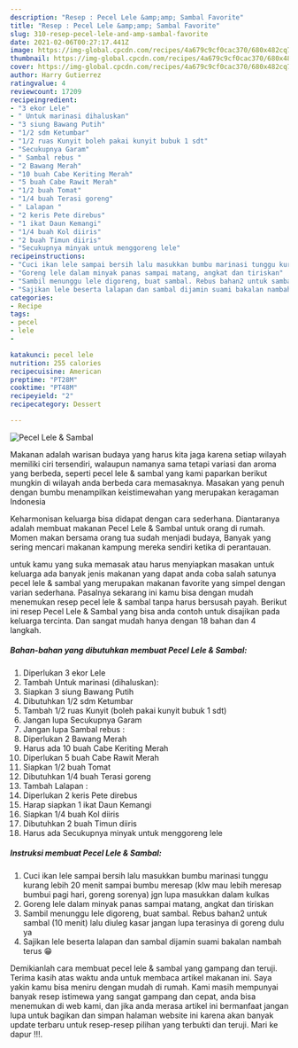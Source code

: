 ```yaml
---
description: "Resep : Pecel Lele &amp;amp; Sambal Favorite"
title: "Resep : Pecel Lele &amp;amp; Sambal Favorite"
slug: 310-resep-pecel-lele-and-amp-sambal-favorite
date: 2021-02-06T00:27:17.441Z
image: https://img-global.cpcdn.com/recipes/4a679c9cf0cac370/680x482cq70/pecel-lele-sambal-foto-resep-utama.jpg
thumbnail: https://img-global.cpcdn.com/recipes/4a679c9cf0cac370/680x482cq70/pecel-lele-sambal-foto-resep-utama.jpg
cover: https://img-global.cpcdn.com/recipes/4a679c9cf0cac370/680x482cq70/pecel-lele-sambal-foto-resep-utama.jpg
author: Harry Gutierrez
ratingvalue: 4
reviewcount: 17209
recipeingredient:
- "3 ekor Lele"
- " Untuk marinasi dihaluskan"
- "3 siung Bawang Putih"
- "1/2 sdm Ketumbar"
- "1/2 ruas Kunyit boleh pakai kunyit bubuk 1 sdt"
- "Secukupnya Garam"
- " Sambal rebus "
- "2 Bawang Merah"
- "10 buah Cabe Keriting Merah"
- "5 buah Cabe Rawit Merah"
- "1/2 buah Tomat"
- "1/4 buah Terasi goreng"
- " Lalapan "
- "2 keris Pete direbus"
- "1 ikat Daun Kemangi"
- "1/4 buah Kol diiris"
- "2 buah Timun diiris"
- "Secukupnya minyak untuk menggoreng lele"
recipeinstructions:
- "Cuci ikan lele sampai bersih lalu masukkan bumbu marinasi tunggu kurang lebih 20 menit sampai bumbu meresap (klw mau lebih meresap bumbui pagi hari, goreng sorenya) jgn lupa masukkan dalam kulkas"
- "Goreng lele dalam minyak panas sampai matang, angkat dan tiriskan"
- "Sambil menunggu lele digoreng, buat sambal. Rebus bahan2 untuk sambal (10 menit) lalu diuleg kasar jangan lupa terasinya di goreng dulu ya"
- "Sajikan lele beserta lalapan dan sambal dijamin suami bakalan nambah terus 😁"
categories:
- Recipe
tags:
- pecel
- lele
- 

katakunci: pecel lele  
nutrition: 255 calories
recipecuisine: American
preptime: "PT28M"
cooktime: "PT48M"
recipeyield: "2"
recipecategory: Dessert

---
```



![Pecel Lele &amp; Sambal](https://img-global.cpcdn.com/recipes/4a679c9cf0cac370/680x482cq70/pecel-lele-sambal-foto-resep-utama.jpg)

Makanan adalah warisan budaya yang harus kita jaga karena setiap wilayah memiliki ciri tersendiri, walaupun namanya sama tetapi variasi dan aroma yang berbeda, seperti pecel lele &amp; sambal yang kami paparkan berikut mungkin di wilayah anda berbeda cara memasaknya. Masakan yang penuh dengan bumbu menampilkan keistimewahan yang merupakan keragaman Indonesia



Keharmonisan keluarga bisa didapat dengan cara sederhana. Diantaranya adalah membuat makanan Pecel Lele &amp; Sambal untuk orang di rumah. Momen makan bersama orang tua sudah menjadi budaya, Banyak yang sering mencari makanan kampung mereka sendiri ketika di perantauan.

untuk kamu yang suka memasak atau harus menyiapkan masakan untuk keluarga ada banyak jenis makanan yang dapat anda coba salah satunya pecel lele &amp; sambal yang merupakan makanan favorite yang simpel dengan varian sederhana. Pasalnya sekarang ini kamu bisa dengan mudah menemukan resep pecel lele &amp; sambal tanpa harus bersusah payah.
Berikut ini resep Pecel Lele &amp; Sambal yang bisa anda contoh untuk disajikan pada keluarga tercinta. Dan sangat mudah hanya dengan 18 bahan dan 4 langkah.


<!--inarticleads1-->

##### Bahan-bahan yang dibutuhkan membuat Pecel Lele &amp; Sambal:

1. Diperlukan 3 ekor Lele
1. Tambah  Untuk marinasi (dihaluskan):
1. Siapkan 3 siung Bawang Putih
1. Dibutuhkan 1/2 sdm Ketumbar
1. Tambah 1/2 ruas Kunyit (boleh pakai kunyit bubuk 1 sdt)
1. Jangan lupa Secukupnya Garam
1. Jangan lupa  Sambal rebus :
1. Diperlukan 2 Bawang Merah
1. Harus ada 10 buah Cabe Keriting Merah
1. Diperlukan 5 buah Cabe Rawit Merah
1. Siapkan 1/2 buah Tomat
1. Dibutuhkan 1/4 buah Terasi goreng
1. Tambah  Lalapan :
1. Diperlukan 2 keris Pete direbus
1. Harap siapkan 1 ikat Daun Kemangi
1. Siapkan 1/4 buah Kol diiris
1. Dibutuhkan 2 buah Timun diiris
1. Harus ada Secukupnya minyak untuk menggoreng lele




<!--inarticleads2-->

##### Instruksi membuat  Pecel Lele &amp; Sambal:

1. Cuci ikan lele sampai bersih lalu masukkan bumbu marinasi tunggu kurang lebih 20 menit sampai bumbu meresap (klw mau lebih meresap bumbui pagi hari, goreng sorenya) jgn lupa masukkan dalam kulkas
1. Goreng lele dalam minyak panas sampai matang, angkat dan tiriskan
1. Sambil menunggu lele digoreng, buat sambal. Rebus bahan2 untuk sambal (10 menit) lalu diuleg kasar jangan lupa terasinya di goreng dulu ya
1. Sajikan lele beserta lalapan dan sambal dijamin suami bakalan nambah terus 😁




Demikianlah cara membuat pecel lele &amp; sambal yang gampang dan teruji. Terima kasih atas waktu anda untuk membaca artikel makanan ini. Saya yakin kamu bisa meniru dengan mudah di rumah. Kami masih mempunyai banyak resep istimewa yang sangat gampang dan cepat, anda bisa menemukan di web kami, dan jika anda merasa artikel ini bermanfaat jangan lupa untuk bagikan dan simpan halaman website ini karena akan banyak update terbaru untuk resep-resep pilihan yang terbukti dan teruji. Mari ke dapur !!!. 
